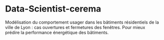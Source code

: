 # Data-Scientist-cerema
Modélisation du comportement usager dans les bâtiments résidentiels de la ville de Lyon : cas ouvertures et fermetures des fenêtres. Pour mieux prédire la performance énergétique des bâtiments.
